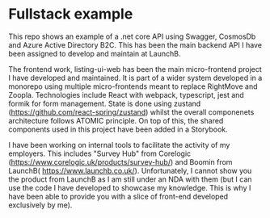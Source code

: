# Fullstack example
This repo shows an example of a .net core API using Swagger, CosmosDb and Azure Active Directory B2C. This has been the main backend API I have been assigned to develop and maintain at LaunchB.

The frontend work, listing-ui-web has been the main micro-frontend project I have developed and maintained. It is part of a wider system developed in a monorepo using multiple micro-frontends meant to replace RightMove and Zoopla. Technologies include React with webpack, typescript, jest and formik for form management. State is done using zustand (https://github.com/react-spring/zustand) whilst the overall componenets architecture follows ATOMIC principle.  On top of this, the shared components used in this project have been added in a Storybook.

I have been working on internal tools to facilitate the activity of my employers. This includes "Survey Hub" from Corelogic (https://www.corelogic.uk/products/survey-hub/) and Boomin from LaunchB( https://www.launchb.co.uk/). Unfortunately, I cannot show you the product from LaunchB as I am still under an NDA with them (but I can use the code I have developed to showcase my knowledge. This is why I have been able to provide you with a slice of front-end developed exclusively by me).
